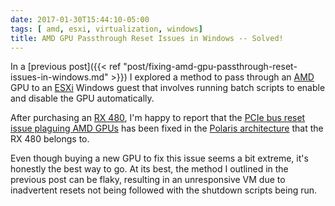 ```yaml
---
date: 2017-01-30T15:44:10-05:00
tags: [ amd, esxi, virtualization, windows]
title: AMD GPU Passthrough Reset Issues in Windows -- Solved!
---
```


In a [previous post]({{< ref "post/fixing-amd-gpu-passthrough-reset-issues-in-windows.md" >}}) I explored a method to
pass through an [AMD](http://www.amd.com) GPU to an [ESXi](http://www.vmware.com/products/vsphere-hypervisor.html)
Windows guest that involves running batch scripts to enable and disable the GPU automatically.<!--more-->

After purchasing an [RX 480](http://www.amd.com/en-us/products/graphics/radeon-rx-series/radeon-rx-480), I'm happy to
report that the [PCIe bus reset issue plaguing AMD GPUs](http://lists.nongnu.org/archive/html/qemu-devel/2014-12/msg00192.html)
has been fixed in the [Polaris architecture](http://www.amd.com/en-gb/innovations/software-technologies/radeon-polaris)
that the RX 480 belongs to.

Even though buying a new GPU to fix this issue seems a bit extreme, it's honestly the best way to go.  At its best, the
method I outlined in the previous post can be flaky, resulting in an unresponsive VM due to inadvertent resets not
being followed with the shutdown scripts being run.

